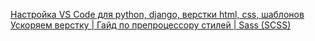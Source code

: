 [Настройка VS Code для python, django, верстки html, css, шаблонов](https://www.youtube.com/watch?v=e15PvHRHB_w)  
[Ускоряем верстку | Гайд по препроцессору стилей | Sass (SCSS)](https://www.youtube.com/watch?v=pBSch5AsJWs)  
